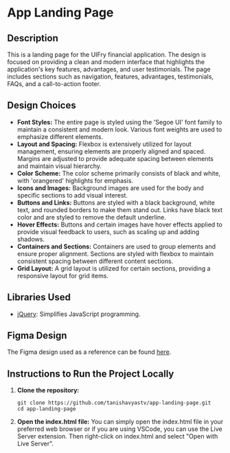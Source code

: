 # App Landing Page

## Description

This is a landing page for the UIFry financial application. The design is focused on providing a clean and modern interface that highlights the application's key features, advantages, and user testimonials. The page includes sections such as navigation, features, advantages, testimonials, FAQs, and a call-to-action footer.

## Design Choices

- **Font Styles:** The entire page is styled using the 'Segoe UI' font family to maintain a consistent and modern look. Various font weights are used to emphasize different elements.
- **Layout and Spacing:** Flexbox is extensively utilized for layout management, ensuring elements are properly aligned and spaced. Margins are adjusted to provide adequate spacing between elements and maintain visual hierarchy.
- **Color Scheme:** The color scheme primarily consists of black and white, with 'orangered' highlights for emphasis.
- **Icons and Images:** Background images are used for the body and specific sections to add visual interest.
- **Buttons and Links:** Buttons are styled with a black background, white text, and rounded borders to make them stand out. Links have black text color and are styled to remove the default underline.
- **Hover Effects:** Buttons and certain images have hover effects applied to provide visual feedback to users, such as scaling up and adding shadows.
- **Containers and Sections:** Containers are used to group elements and ensure proper alignment. Sections are styled with flexbox to maintain consistent spacing between different content sections.
- **Grid Layout:** A grid layout is utilized for certain sections, providing a responsive layout for grid items.

## Libraries Used

- [jQuery](https://jquery.com/): Simplifies JavaScript programming.

## Figma Design

The Figma design used as a reference can be found [here]([https://www.figma.com/file/YOUR_FIGMA_DESIGN_LINK](https://www.figma.com/design/Jh35oqUvXMxjFhT577yQAS/App-Landing-Page-Finance-Bank-Money-(Community)?node-id=101-79&t=sl9vjs0J5At6iYRy-1)).

## Instructions to Run the Project Locally

1. **Clone the repository:**
   ```
   git clone https://github.com/tanishavyastv/app-landing-page.git
   cd app-landing-page
   ```
2. **Open the index.html file:**
   You can simply open the index.html file in your preferred web browser or if you are using VSCode, you can use the Live Server extension. Then right-click on index.html and select "Open with Live Server".
   
